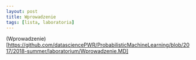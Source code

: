 ```yaml
---
layout: post
title: Wprowadzenie
tags: [lista, laboratoria]
---
```


(Wprowadzenie)[https://github.com/datasciencePWR/ProbabilisticMachineLearning/blob/2017/2018-summer/laboratorium/Wprowadzenie.MD]